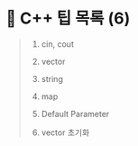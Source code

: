 
# 🚩 C++ 팁 목록 (6)

> 1. cin, cout
> 
> 2. vector
> 
> 3. string
> 
> 4. map
> 
> 5. Default Parameter
> 
> 6. vector 초기화